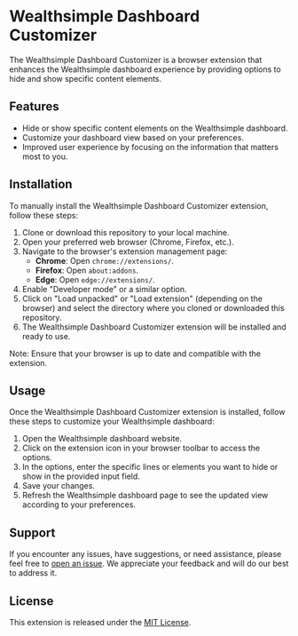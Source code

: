 # Wealthsimple Dashboard Customizer

The Wealthsimple Dashboard Customizer is a browser extension that enhances the Wealthsimple dashboard experience by providing options to hide and show specific content elements.

## Features

- Hide or show specific content elements on the Wealthsimple dashboard.
- Customize your dashboard view based on your preferences.
- Improved user experience by focusing on the information that matters most to you.

## Installation

To manually install the Wealthsimple Dashboard Customizer extension, follow these steps:

1. Clone or download this repository to your local machine.
2. Open your preferred web browser (Chrome, Firefox, etc.).
3. Navigate to the browser's extension management page:
   - **Chrome**: Open `chrome://extensions/`.
   - **Firefox**: Open `about:addons`.
   - **Edge**: Open `edge://extensions/`.
4. Enable "Developer mode" or a similar option.
5. Click on "Load unpacked" or "Load extension" (depending on the browser) and select the directory where you cloned or downloaded this repository.
6. The Wealthsimple Dashboard Customizer extension will be installed and ready to use.

Note: Ensure that your browser is up to date and compatible with the extension.

## Usage

Once the Wealthsimple Dashboard Customizer extension is installed, follow these steps to customize your Wealthsimple dashboard:

1. Open the Wealthsimple dashboard website.
2. Click on the extension icon in your browser toolbar to access the options.
3. In the options, enter the specific lines or elements you want to hide or show in the provided input field.
4. Save your changes.
5. Refresh the Wealthsimple dashboard page to see the updated view according to your preferences.

## Support

If you encounter any issues, have suggestions, or need assistance, please feel free to [open an issue](https://https://github.com/stevedya/wealthsimple-dashboard-customizer/issues). We appreciate your feedback and will do our best to address it.

## License

This extension is released under the [MIT License](https://opensource.org/licenses/MIT).